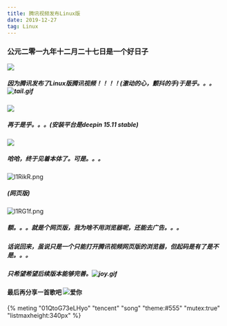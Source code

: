 ```yaml
---
title: 腾讯视频发布Linux版
date: 2019-12-27
tag: Linux
---
```

### 公元二零一九年十二月二十七日是一个好日子

![](https://s2.ax1x.com/2019/12/30/lMUnGq.png)

<!--more-->

##### 因为腾讯发布了Linux版腾讯视频！！！！(激动的心，颤抖的手)于是乎。。。 ![tail.gif](https://s2.ax1x.com/2019/12/31/l1WV5n.gif)

 ![](https://s2.ax1x.com/2019/12/31/l12Yw9.png)

##### 再于是乎。。。(安装平台是deepin 15.11 stable)

 ![](https://s2.ax1x.com/2019/12/31/l12Of0.png)

##### 哈哈，终于见着本体了。可是。。。

 ![l1RikR.png](https://s2.ax1x.com/2019/12/31/l1RikR.png)

##### (网页版)

 ![l1RG1f.png](https://s2.ax1x.com/2019/12/31/l1RG1f.png)

##### 额。。。就是个网页版，我为啥不用浏览器呢，还能去广告。。。

##### 话说回来，虽说只是一个只能打开腾讯视频网页版的浏览器，但起码是有了是不是。。。
##### 只希望希望后续版本能够完善。![joy.gif](https://s2.ax1x.com/2019/12/31/l1W3VJ.gif)

#### 最后再分享一首歌吧 ![爱你](https://s2.ax1x.com/2019/12/31/l1Whqg.jpg)

{% meting "01QtoG73eLHyo" "tencent" "song" "theme:#555" "mutex:true" "listmaxheight:340px" %}